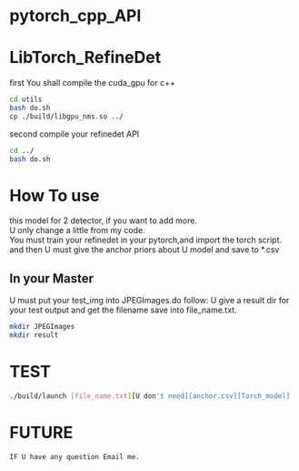 # pytorch_cpp_API
# LibTorch_RefineDet
first You shall compile the cuda_gpu for c++  

```BASH
cd utils  
bash do.sh  
cp ./build/libgpu_nms.so ../  
```


second compile your refinedet API
```BASH
cd ../
bash do.sh  
```
# How To use
this model for 2 detector, if you want to add more.  
U only change a little from my code.  
You must train your refinedet in your pytorch,and import the torch script.  
and then U must give the anchor priors about U model and save to *.csv  

## In your Master
U must put your test_img into JPEGImages.do follow:
U give a result dir for your test output
and get the filename save into file_name.txt. 
```BASH
mkdir JPEGImages  
mkdir result
``` 

# TEST
```BASH
./build/launch [file_name.txt][U don't need][anchor.csv][Torch_model]  
```

# FUTURE
`IF U have any question Email me.`
